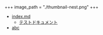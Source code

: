 +++
image_path = "./thumbnail-nest.png"
+++

- [index.md](./index.md)
  - [テストドキュメント](./test-article.md)
- [abc](./a/b/c/test-data.md)
